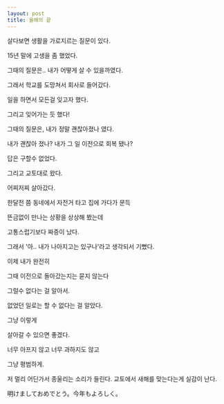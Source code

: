 ```yaml
---
layout: post
title: 올해의 끝
---
```


살다보면 생활을 가로지르는 질문이 있다.

15년 말에 고생을 좀 했었다.

그때의 질문은.. 내가 어떻게 살 수 있을까였다.

그래서 학교를 도망쳐서 회사로 들어갔다.

일을 하면서 모든걸 잊고자 했다.

그리고 잊어가는 듯 했다!

그때의 질문은, 내가 정말 괜찮아졌나 였다.

내가 괜찮아 졌나? 내가 그 일 이전으로 회복 됐나?

답은 구할수 없었다.

그리고 교토대로 왔다.

어찌저찌 살아갔다.

한달전 쯤 동네에서 자전거 타고 집에 가다가 문득

뜬금없이 만나는 상황을 상상해 봤는데

고통스럽기보다 짜증이 났다.

그래서 '아.. 내가 나아지고는 있구나'라고 생각되서 기뻤다.

이제 내가 완전히

그때 이전으로 돌아갔는지는 묻지 않는다

그럴수 없다는 걸 알아서.

없었던 일로는 할 수 없다는 걸 알았다.

그냥 이렇게

살아갈 수 있으면 좋겠다.

너무 아프지 않고 너무 과하지도 않고

그냥 평범하게.

저 멀리 어딘가서 종울리는 소리가 들린다. 교토에서 새해를 맞는다는게 실감이 난다.

明けましておめでとう。今年もよろしく。
